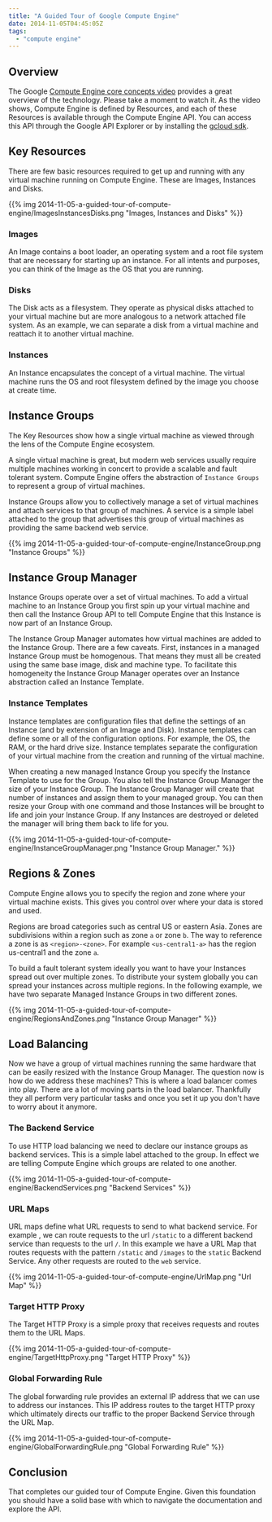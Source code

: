 ```yaml
---
title: "A Guided Tour of Google Compute Engine"
date: 2014-11-05T04:45:05Z
tags: 
  - "compute engine"
---
```


## Overview

The Google [Compute Engine core
concepts video](https://www.youtube.com/watch?v=43gvHZyPRVk) provides a great
overview of the technology. Please take a moment to watch it. As the video
shows, Compute Engine is defined by Resources, and each of these Resources is
available through the Compute Engine API. You can access this API through the
Google API Explorer or by installing the [gcloud sdk](https://cloud.google.com/sdk/).

<!--more-->

## Key Resources

There are few basic resources required to get up and running with any virtual
machine running on Compute Engine. These are Images, Instances and
Disks.

{{% img 2014-11-05-a-guided-tour-of-compute-engine/ImagesInstancesDisks.png "Images, Instances and Disks" %}}

### Images

An Image contains a boot loader, an operating system and a root file system that
are necessary for starting up an instance.  For all intents and purposes, you
can think of the Image as the OS that you are running.

### Disks

The Disk acts as a filesystem. They operate as physical disks attached to your
virtual machine but are more analogous to a network attached file system. As an
example, we can separate a disk from a virtual machine and reattach it to
another virtual machine.

### Instances

An Instance encapsulates the concept of a virtual machine. The virtual machine
runs the OS and root filesystem defined by the image you choose at create time. 

## Instance Groups

The Key Resources show how a single virtual machine as viewed through the lens of
the Compute Engine ecosystem. 

A single virtual machine is great, but modern web services usually require
multiple machines working in concert to provide a scalable and fault tolerant
system. Compute Engine offers the abstraction of `Instance Groups` to represent
a group of virtual machines.

Instance Groups allow you to collectively manage a set of virtual machines and
attach services to that group of machines. A service is a simple label attached
to the group that advertises this group of virtual machines as providing the
same backend web service.

{{% img 2014-11-05-a-guided-tour-of-compute-engine/InstanceGroup.png "Instance Groups" %}}

## Instance Group Manager

Instance Groups operate over a set of virtual machines. To add a virtual machine
to an Instance Group you first spin up your virtual machine and then call the
Instance Group API to tell Compute Engine that this Instance is now part of an
Instance Group. 

The Instance Group Manager automates how virtual machines are added to the
Instance Group. There are a few caveats. First, instances in a managed Instance
Group must be homogenous.  That means they must all be created using the same
base image, disk and machine type. To facilitate this homogeneity the Instance
Group Manager operates over an Instance abstraction called an Instance Template.

### Instance Templates

Instance templates are configuration files that define the settings of an
Instance (and by extension of an Image and Disk). Instance templates can define
some or all of the configuration options. For example, the OS, the RAM, or the
hard drive size. Instance templates separate the configuration of your virtual
machine from the creation and running of the virtual machine. 

When creating a new managed Instance Group you specify the Instance Template to
use for the Group. You also tell the Instance Group Manager the size of your
Instance Group. The Instance Group Manager will create that number of instances
and assign them to your managed group. You can then resize your Group with one
command and those Instances will be brought to life and join your Instance
Group. If any Instances are destroyed or deleted the manager will bring them
back to life for you.

{{% img 2014-11-05-a-guided-tour-of-compute-engine/InstanceGroupManager.png "Instance Group Manager." %}}

## Regions & Zones

Compute Engine allows you to specify the region and zone where your virtual
machine exists. This gives you control over where your data is stored and used.

Regions are broad categories such as central US or eastern Asia. Zones are
subdivisions within a region such as zone `a` or zone `b`. The way to reference
a zone is as `<region>-<zone>`. For example `<us-central1-a>` has the region
us-central1 and the zone `a`.

To build a fault tolerant system ideally you want to have your Instances spread
out over multiple zones. To distribute your system globally you can spread your
instances across multiple regions. In the following example, we have two
separate Managed Instance Groups in two different zones.

{{% img 2014-11-05-a-guided-tour-of-compute-engine/RegionsAndZones.png "Instance Group Manager" %}}

## Load Balancing

Now we have a group of virtual machines running the same hardware that can be
easily resized with the Instance Group Manager. The question now is how do we
address these machines?  This is where a load balancer comes into play. There
are a lot of moving parts in the load balancer. Thankfully they all perform very
particular tasks and once you set it up you don't have to worry about it
anymore.

### The Backend Service

To use HTTP load balancing we need to declare our instance groups as backend
services. This is a simple label attached to the group. In effect we are telling
Compute Engine which groups are related to one another.

{{% img 2014-11-05-a-guided-tour-of-compute-engine/BackendServices.png "Backend Services" %}}

### URL Maps

URL maps define what URL requests to send to what backend service. For example ,
we can route requests to the url `/static` to a different backend service
than requests to the url `/`. In this example we have a URL Map that routes
requests with the pattern `/static` and `/images` to the `static` Backend
Service. Any other requests are routed to the `web` service.

{{% img 2014-11-05-a-guided-tour-of-compute-engine/UrlMap.png "Url Map" %}}

### Target HTTP Proxy

The Target HTTP Proxy is a simple proxy that receives requests and routes them
to the URL Maps. 

{{% img 2014-11-05-a-guided-tour-of-compute-engine/TargetHttpProxy.png "Target HTTP Proxy" %}}

### Global Forwarding Rule

The global forwarding rule provides an external IP address that we can use to
address our instances. This IP address routes to the target HTTP proxy which
ultimately directs our traffic to the proper Backend Service through the URL Map.

{{% img 2014-11-05-a-guided-tour-of-compute-engine/GlobalForwardingRule.png "Global Forwarding Rule" %}}

## Conclusion

That completes our guided tour of Compute Engine. Given this foundation you
should have a solid base with which to navigate the documentation and explore
the API.
